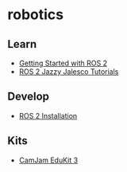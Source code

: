 # robotics

## Learn

* [Getting Started with ROS 2](./Getting%20Started%20with%20ROS%202.md)
* [ROS 2 Jazzy Jalesco Tutorials](https://docs.ros.org/en/jazzy/Tutorials.html)

## Develop

* [ROS 2 Installation](./ROS%202%20Installation.md)

## Kits

* [CamJam EduKit 3](./CamJam%20EduKit%203.md)